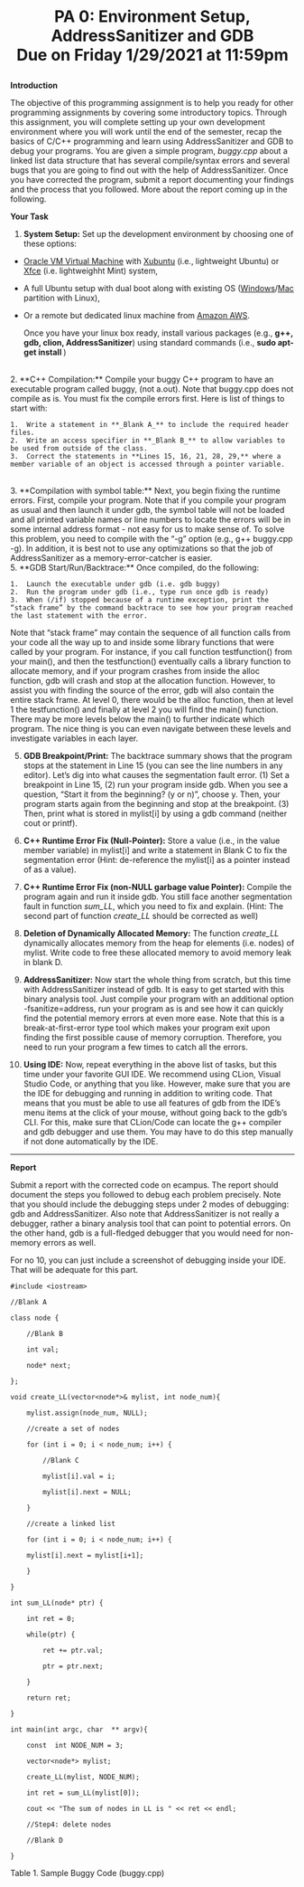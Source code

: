 # <p align="center">PA 0: Environment Setup, AddressSanitizer and GDB <br> Due on Friday 1/29/2021 at 11:59pm <p>

**Introduction**

The objective of this programming assignment is to help you ready for other programming assignments by covering some introductory topics. Through this assignment, you will complete setting up your own development environment where you will work until the end of the semester, recap the basics of C/C++ programming and learn using AddressSanitizer and GDB to debug your programs. You are given a simple program, _buggy.cpp_ about a linked list data structure that has several compile/syntax errors and several bugs that you are going to find out with the help of AddressSanitizer. Once you have corrected the program, submit a report documenting your findings and the process that you followed. More about the report coming up in the following.

**Your Task**

1.  **System Setup:** Set up the development environment by choosing one of these options:

-  [Oracle VM Virtual Machine](https://www.virtualbox.org/) with [Xubuntu](https://xubuntu.org/ "Great for Linux noobs") (i.e., lightweight Ubuntu) or [Xfce](https://linuxmint.com/download.php "") (i.e. lightweighht Mint)  system,
-  A full Ubuntu setup with dual boot along with existing OS ([Windows](https://www.youtube.com/watch?v=-iSAyiicyQY)/[Mac](https://www.youtube.com/watch?v=o30qsxv1CsM) partition with Linux),
-  Or a remote but dedicated linux machine from [Amazon AWS](https://aws.amazon.com/marketplace/pp/prodview-vkoypmw6w3ta2).

	Once you have your linux box ready, install various packages (e.g., **g++, gdb, clion, AddressSanitizer**) using standard commands (i.e., **sudo apt-get install <package-name>**)
<br>
2.  **C++ Compilation:** Compile your buggy C++ program to have an executable program called buggy, (not a.out). Note that buggy.cpp does not compile as is. You must fix the compile errors first. Here is list of things to start with:

	1.  Write a statement in **_Blank A_** to include the required header files.
	2.  Write an access specifier in **_Blank B_** to allow variables to be used from outside of the class.
	3.  Correct the statements in **Lines 15, 16, 21, 28, 29,** where a member variable of an object is accessed through a pointer variable.
<br>
3.  **Compilation with symbol table:** Next, you begin fixing the runtime errors. First, compile your program. Note that if you compile your program as usual and then launch it under gdb, the symbol table will not be loaded and all printed variable names or line numbers to locate the errors will be in some internal address format - not easy for us to make sense of. To solve this problem, you need to compile with the “-g” option (e.g., g++ buggy.cpp -g). In addition, it is best not to use any optimizations so that the job of AddressSanitizer as a memory-error-catcher is easier.
<br>
5.  **GDB Start/Run/Backtrace:** Once compiled, do the following:

	1.  Launch the executable under gdb (i.e. gdb buggy)
	2.  Run the program under gdb (i.e., type run once gdb is ready)
	3.  When (/if) stopped because of a runtime exception, print the “stack frame” by the command backtrace to see how your program reached the last statement with the error.

Note that “stack frame” may contain the sequence of all function calls from your code all the way up to and inside some library functions that were called by your program. For instance, if you call function testfunction() from your main(), and then the testfunction() eventually calls a library function to allocate memory, and if your program crashes from inside the alloc function, gdb will crash and stop at the allocation function. However, to assist you with finding the source of the error, gdb will also contain the entire stack frame. At level 0, there would be the alloc function, then at level 1 the testfunction() and finally at level 2 you will find the main() function. There may be more levels below the main() to further indicate which program. The nice thing is you can even navigate between these levels and investigate variables in each layer.

5.  **GDB Breakpoint/Print:** The backtrace summary shows that the program stops at the statement in Line 15 (you can see the line numbers in any editor). Let’s dig into what causes the segmentation fault error. (1) Set a breakpoint in Line 15, (2) run your program inside gdb. When you see a question, “Start it from the beginning? (y or n)”, choose y. Then, your program starts again from the beginning and stop at the breakpoint. (3) Then, print what is stored in mylist[i] by using a gdb command (neither cout or printf).

6.  **C++ Runtime Error Fix (Null-Pointer):** Store a value (i.e., in the value member variable) in mylist[i] and write a statement in Blank C to fix the segmentation error (Hint: de-reference the mylist[i] as a pointer instead of as a value).

7.  **C++ Runtime Error Fix (non-NULL garbage value Pointer):** Compile the program again and run it inside gdb. You still face another segmentation fault in function _sum_LL_, which you need to fix and explain. (Hint: The second part of function _create_LL_ should be corrected as well)

8.  **Deletion of Dynamically Allocated Memory:** The function _create_LL_ dynamically allocates memory from the heap for elements (i.e. nodes) of mylist. Write code to free these allocated memory to avoid memory leak in blank D.

9.  **AddressSanitizer:** Now start the whole thing from scratch, but this time with AddressSanitizer instead of gdb. It is easy to get started with this binary analysis tool. Just compile your program with an additional option -fsanitize=address, run your program as is and see how it can quickly find the potential memory errors at even more ease. Note that this is a break-at-first-error type tool which makes your program exit upon finding the first possible cause of memory corruption. Therefore, you need to run your program a few times to catch all the errors.

10.  **Using IDE:** Now, repeat everything in the above list of tasks, but this time under your favorite GUI IDE. We recommend using CLion, Visual Studio Code, or anything that you like. However, make sure that you are the IDE for debugging and running in addition to writing code. That means that you must be able to use all features of gdb from the IDE’s menu items at the click of your mouse, without going back to the gdb’s CLI. For this, make sure that CLion/Code can locate the g++ compiler and gdb debugger and use them. You may have to do this step manually if not done automatically by the IDE.
___
**Report**

Submit a report with the corrected code on ecampus. The report should document the steps you followed to debug each problem precisely. Note that you should include the debugging steps under 2 modes of debugging: gdb and AddressSanitizer. Also note that AddressSanitizer is not really a debugger, rather a binary analysis tool that can point to potential errors. On the other hand, gdb is a full-fledged debugger that you would need for non-memory errors as well.

For no 10, you can just include a screenshot of debugging inside your IDE. That will be adequate for this part.

```
#include <iostream>

//Blank A

class node {

	//Blank B

	int val;

	node* next;

};

void create_LL(vector<node*>& mylist, int node_num){

	mylist.assign(node_num, NULL);

	//create a set of nodes

	for (int i = 0; i < node_num; i++) {

		//Blank C

		mylist[i].val = i;

		mylist[i].next = NULL;

	}

	//create a linked list

	for (int i = 0; i < node_num; i++) {

	mylist[i].next = mylist[i+1];

	}

}

int sum_LL(node* ptr) {

	int ret = 0;

	while(ptr) {

		ret += ptr.val;

		ptr = ptr.next;

	}

	return ret;

}

int main(int argc, char  ** argv){

	const  int NODE_NUM = 3;

	vector<node*> mylist;

	create_LL(mylist, NODE_NUM);

	int ret = sum_LL(mylist[0]);

	cout << "The sum of nodes in LL is " << ret << endl;

	//Step4: delete nodes

	//Blank D

}
```

Table 1. Sample Buggy Code (buggy.cpp)
